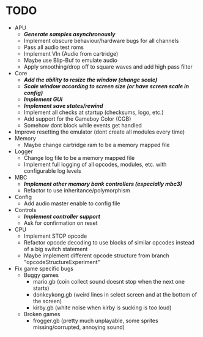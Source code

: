 # TODO

- APU
  - **_Generate samples asynchronously_**
  - Implement obscure behaviour/hardware bugs for all channels
  - Pass all audio test roms
  - Implement VIn (Audio from cartridge)
  - Maybe use Blip-Buf to emulate audio
  - Apply smoothing/drop off to square waves and add high pass filter
- Core
  - **_Add the ability to resize the window (change scale)_**
  - **_Scale window according to screen size (or have screen scale in config)_**
  - **_Implement GUI_**
  - **_Implement save states/rewind_**
  - Implement all checks at startup (checksums, logo, etc.)
  - Add support for the Gameboy Color (CGB)
  - Somehow dont block while events get handled
- Improve resetting the emulator (dont create all modules every time)
- Memory
  - Maybe change cartridge ram to be a memory mapped file
- Logger
  - Change log file to be a memory mapped file
  - Implement full logging of all opcodes, modules, etc. with configurable log levels
- MBC
  - **_Implement other memory bank controllers (especially mbc3)_**
  - Refactor to use inheritance/polymorphism
- Config
  - Add audio master enable to config file
- Controls
  - **_Implement controller support_**
  - Ask for confirmation on reset
- CPU
  - Implement STOP opcode
  - Refactor opcode decoding to use blocks of similar opcodes instead of a big switch statement
  - Maybe implement different opcode structure from branch "opcodeStructureExperiment"
- Fix game specific bugs
  - Buggy games
    - mario.gb (coin collect sound doesnt stop when the next one starts)
    - donkeykong.gb (weird lines in select screen and at the bottom of the screen)
    - kirby.gb (white noise when kirby is sucking is too loud)
  - Broken games
    - frogger.gb (pretty much unplayable, some sprites missing/corrupted, annoying sound)